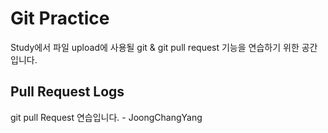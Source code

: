 # Git Practice
Study에서 파일 upload에 사용될 git & git pull request 기능을 연습하기 위한 공간입니다.

## Pull Request Logs
git pull Request 연습입니다. - JoongChangYang

